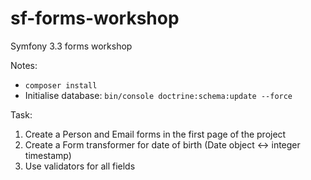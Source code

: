# sf-forms-workshop
Symfony 3.3 forms workshop

Notes:
- `composer install`
- Initialise database: `bin/console doctrine:schema:update --force`

Task:
1) Create a Person and Email forms in the first page of the project
2) Create a Form transformer for date of birth (Date object <-> integer timestamp)
3) Use validators for all fields